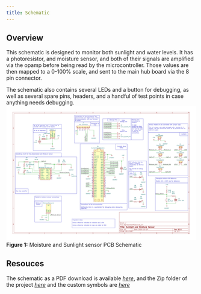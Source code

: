 ```yaml
---
title: Schematic
---
```


## Overview

This schematic is designed to monitor both sunlight and water levels. It has a photoresistor, and moisture sensor, and both of their signals are amplified via the opamp before being read by the microcontroller. Those values are then mapped to a 0-100% scale, and sent to the main hub board via the 8 pin connector.

The schematic also contains several LEDs and a button for debugging, as well as several spare pins, headers, and a handful of test points in case anything needs debugging.
![BigImportantPCB_page-0001](PCB2.png)
**Figure 1:** Moisture and Sunlight sensor PCB Schematic



## Resouces
The schematic as a PDF download is available [*here*](PCB.pdf), and the Zip folder of the project [*here*](PCB.zip) and the custom symbols are [*here*](PCBSYM.zip)
